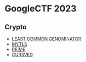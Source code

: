 # GoogleCTF 2023

## Crypto

* [LEAST COMMON GENOMINATOR](./LEAST%20COMMON%20GENOMINATOR/)
* [MYTLS](./MYTLS/)
* [PRIME](./PRIME/)
* [CURSVED](./CURSVED/)
